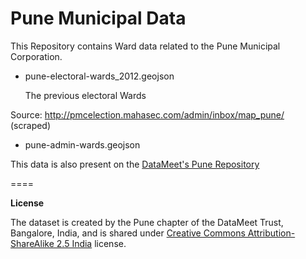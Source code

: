 Pune Municipal Data
====

This Repository contains Ward data related to the Pune Municipal Corporation.

* pune-electoral-wards_2012.geojson
 
	The previous electoral Wards

Source: http://pmcelection.mahasec.com/admin/inbox/map_pune/ (scraped)

* pune-admin-wards.geojson


This data is also present on the [DataMeet's Pune Repository](https://github.com/datameet/Pune_wards)

====

**License**

The dataset is created by the Pune chapter of the DataMeet Trust, Bangalore, India, and is shared under [Creative Commons Attribution-ShareAlike 2.5 India](http://creativecommons.org/licenses/by-sa/2.5/in/) license.